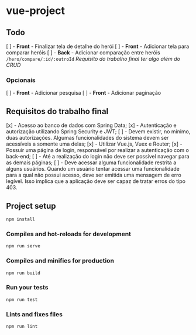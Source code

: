 # vue-project

## Todo

[ ] - **Front** - Finalizar tela de detalhe do herói
[ ] - **Front** - Adicionar tela para comparar heróis
[ ] - **Back** - Adicionar comparação entre heróis `/hero/compare/:id/:outroId` *Requisito do trabalho final ter algo além do CRUD*

### Opcionais

[ ] - **Front** - Adicionar pesquisa
[ ] - **Front** - Adicionar paginação


## Requisitos do trabalho final

[x] - Acesso ao banco de dados com Spring Data;
[x] - Autenticação e autorização utilizando Spring Security e JWT;
[ ] - Devem existir, no mínimo, duas autorizações. Algumas funcionalidades do sistema devem ser acessíveis a somente uma delas;
[x] - Utilizar Vue.js, Vuex e Router;
[x] - Possuir uma página de login, responsável por realizar a autenticação com o back-end;
[ ] - Até a realização do login não deve ser possível navegar para as demais páginas; 
[ ] - Deve acessar alguma funcionalidade restrita a alguns usuários. Quando um usuário tentar acessar uma funcionalidade para a qual não possui acesso, deve ser emitida uma mensagem de erro legível. Isso implica que a aplicação deve ser capaz de tratar erros do tipo 403.


## Project setup
```
npm install
```

### Compiles and hot-reloads for development
```
npm run serve
```

### Compiles and minifies for production
```
npm run build
```

### Run your tests
```
npm run test
```

### Lints and fixes files
```
npm run lint
```
